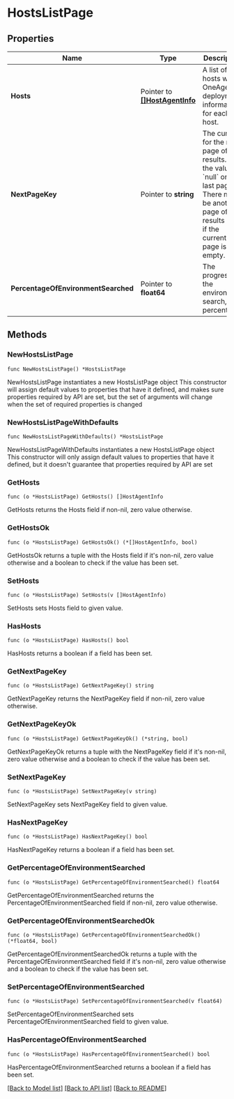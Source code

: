 # HostsListPage

## Properties

Name | Type | Description | Notes
------------ | ------------- | ------------- | -------------
**Hosts** | Pointer to [**[]HostAgentInfo**](HostAgentInfo.md) | A list of hosts with OneAgent deployment information for each host. | [optional] 
**NextPageKey** | Pointer to **string** | The cursor for the next page of results.    Has the value of &#x60;null&#x60; on the last page.   There might be another page of results even if the current page is empty. | [optional] 
**PercentageOfEnvironmentSearched** | Pointer to **float64** | The progress of the environment search, in percent. | [optional] 

## Methods

### NewHostsListPage

`func NewHostsListPage() *HostsListPage`

NewHostsListPage instantiates a new HostsListPage object
This constructor will assign default values to properties that have it defined,
and makes sure properties required by API are set, but the set of arguments
will change when the set of required properties is changed

### NewHostsListPageWithDefaults

`func NewHostsListPageWithDefaults() *HostsListPage`

NewHostsListPageWithDefaults instantiates a new HostsListPage object
This constructor will only assign default values to properties that have it defined,
but it doesn't guarantee that properties required by API are set

### GetHosts

`func (o *HostsListPage) GetHosts() []HostAgentInfo`

GetHosts returns the Hosts field if non-nil, zero value otherwise.

### GetHostsOk

`func (o *HostsListPage) GetHostsOk() (*[]HostAgentInfo, bool)`

GetHostsOk returns a tuple with the Hosts field if it's non-nil, zero value otherwise
and a boolean to check if the value has been set.

### SetHosts

`func (o *HostsListPage) SetHosts(v []HostAgentInfo)`

SetHosts sets Hosts field to given value.

### HasHosts

`func (o *HostsListPage) HasHosts() bool`

HasHosts returns a boolean if a field has been set.

### GetNextPageKey

`func (o *HostsListPage) GetNextPageKey() string`

GetNextPageKey returns the NextPageKey field if non-nil, zero value otherwise.

### GetNextPageKeyOk

`func (o *HostsListPage) GetNextPageKeyOk() (*string, bool)`

GetNextPageKeyOk returns a tuple with the NextPageKey field if it's non-nil, zero value otherwise
and a boolean to check if the value has been set.

### SetNextPageKey

`func (o *HostsListPage) SetNextPageKey(v string)`

SetNextPageKey sets NextPageKey field to given value.

### HasNextPageKey

`func (o *HostsListPage) HasNextPageKey() bool`

HasNextPageKey returns a boolean if a field has been set.

### GetPercentageOfEnvironmentSearched

`func (o *HostsListPage) GetPercentageOfEnvironmentSearched() float64`

GetPercentageOfEnvironmentSearched returns the PercentageOfEnvironmentSearched field if non-nil, zero value otherwise.

### GetPercentageOfEnvironmentSearchedOk

`func (o *HostsListPage) GetPercentageOfEnvironmentSearchedOk() (*float64, bool)`

GetPercentageOfEnvironmentSearchedOk returns a tuple with the PercentageOfEnvironmentSearched field if it's non-nil, zero value otherwise
and a boolean to check if the value has been set.

### SetPercentageOfEnvironmentSearched

`func (o *HostsListPage) SetPercentageOfEnvironmentSearched(v float64)`

SetPercentageOfEnvironmentSearched sets PercentageOfEnvironmentSearched field to given value.

### HasPercentageOfEnvironmentSearched

`func (o *HostsListPage) HasPercentageOfEnvironmentSearched() bool`

HasPercentageOfEnvironmentSearched returns a boolean if a field has been set.


[[Back to Model list]](../README.md#documentation-for-models) [[Back to API list]](../README.md#documentation-for-api-endpoints) [[Back to README]](../README.md)


